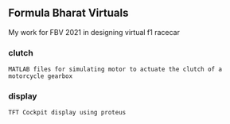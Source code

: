 ## Formula Bharat Virtuals 
My work for FBV 2021 in designing virtual f1 racecar
### clutch
	MATLAB files for simulating motor to actuate the clutch of a motorcycle gearbox
### display
	TFT Cockpit display using proteus 